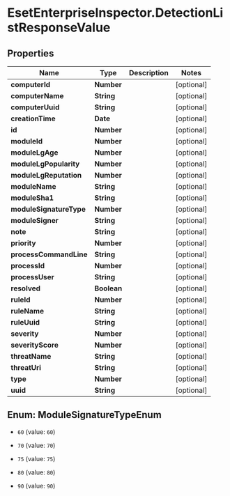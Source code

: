 # EsetEnterpriseInspector.DetectionListResponseValue

## Properties

Name | Type | Description | Notes
------------ | ------------- | ------------- | -------------
**computerId** | **Number** |  | [optional] 
**computerName** | **String** |  | [optional] 
**computerUuid** | **String** |  | [optional] 
**creationTime** | **Date** |  | [optional] 
**id** | **Number** |  | [optional] 
**moduleId** | **Number** |  | [optional] 
**moduleLgAge** | **Number** |  | [optional] 
**moduleLgPopularity** | **Number** |  | [optional] 
**moduleLgReputation** | **Number** |  | [optional] 
**moduleName** | **String** |  | [optional] 
**moduleSha1** | **String** |  | [optional] 
**moduleSignatureType** | **Number** |  | [optional] 
**moduleSigner** | **String** |  | [optional] 
**note** | **String** |  | [optional] 
**priority** | **Number** |  | [optional] 
**processCommandLine** | **String** |  | [optional] 
**processId** | **Number** |  | [optional] 
**processUser** | **String** |  | [optional] 
**resolved** | **Boolean** |  | [optional] 
**ruleId** | **Number** |  | [optional] 
**ruleName** | **String** |  | [optional] 
**ruleUuid** | **String** |  | [optional] 
**severity** | **Number** |  | [optional] 
**severityScore** | **Number** |  | [optional] 
**threatName** | **String** |  | [optional] 
**threatUri** | **String** |  | [optional] 
**type** | **Number** |  | [optional] 
**uuid** | **String** |  | [optional] 



## Enum: ModuleSignatureTypeEnum


* `60` (value: `60`)

* `70` (value: `70`)

* `75` (value: `75`)

* `80` (value: `80`)

* `90` (value: `90`)




